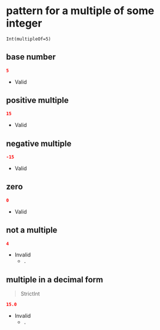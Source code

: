 # pattern for a multiple of some integer
```jsbp
Int(multipleOf=5)
```

## base number
```json
5
```
+ Valid

## positive multiple
```json
15
```
+ Valid

## negative multiple
```json
-15
```
+ Valid

## zero
```json
0
```
+ Valid

## not a multiple
```json
4
```
+ Invalid
    - `.`

## multiple in a decimal form
> StrictInt
```json
15.0
```
+ Invalid
    - `.`
